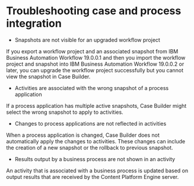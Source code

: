 # Troubleshooting case and process integration

- Snapshots are not visible for an upgraded workflow project

If you export a workflow project and an associated snapshot from IBM Business Automation Workflow 19.0.0.1 and then you import the workflow project and snapshot into IBM Business Automation Workflow 19.0.0.2 or later, you can upgrade the workflow project successfully but you cannot view the snapshot in Case Builder.
- Activities are associated with the wrong snapshot of a process application

If a process application has multiple active snapshots, Case Builder might select the wrong snapshot to apply to activities.
- Changes to process applications are not reflected in activities

When a process application is changed, Case Builder does not automatically apply the changes to activities. These changes can include the creation of a new snapshot or the rollback to previous snapshot.
- Results output by a business process are not shown in an activity

An activity that is associated with a business process is updated based on output results that are received by the Content Platform Engine server.